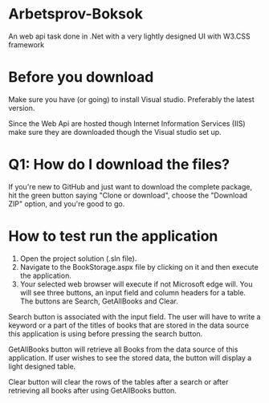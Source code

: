 # Arbetsprov-Boksok
An web api task done in .Net with a very lightly designed UI with W3.CSS framework

# Before you download
Make sure you have (or going) to install Visual studio. Preferably the latest version. 

Since the Web Api are hosted though Internet Information Services (IIS) make sure they are downloaded though the Visual studio set up. 

# Q1: How do I download the files?
If you're new to GitHub and just want to download the complete package, hit the green button saying "Clone or download", choose the "Download ZIP" option, and you're good to go.

# How to test run the application
1.	Open the project solution (.sln file).
2.	Navigate to the BookStorage.aspx file by clicking on it and then execute the application.
3.	Your selected web browser will execute if not Microsoft edge will. You will see three buttons, an input field and column headers for a table.   
The buttons are Search, GetAllBooks and Clear.

Search button is associated with the input field.  The user will have to write a keyword or a part of the titles of books that are stored in the data source this application is using before pressing the search button.

GetAllBooks button will retrieve all Books from the data source of this application. If user wishes to see the stored data, the button will display a light designed table.

Clear button will clear the rows of the tables after a search or after retrieving all books after using GetAllBooks button. 
